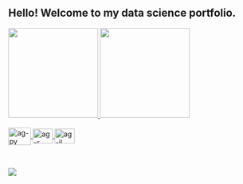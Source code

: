 ## Hello! Welcome to my data science portfolio.
<div>
 <a href="https://github.com/augusto-gontijo">
 <img height="180em" src="https://github-readme-stats.vercel.app/api?username=augusto-gontijo&show_icons=true&theme=dark"/>
 <img height="180em" src="https://github-readme-stats.vercel.app/api/top-langs/?username=augusto-gontijo&theme=dark&langs_count=7&layout=compact&card_width=220"/>
</div>
   
<div style="display: inline_block"><br>  
  <img align="center" alt="ag-py" height="35" width="45" src="https://cdn.jsdelivr.net/gh/devicons/devicon/icons/python/python-original.svg">
  <img align="center" alt="ag-r" height="30" width="40" src="https://cdn.jsdelivr.net/gh/devicons/devicon/icons/rstudio/rstudio-original.svg"> 
  <img align="center" alt="ag-jl" height="30" width="40" src="https://cdn.jsdelivr.net/gh/devicons/devicon/icons/julia/julia-original.svg">     
</div>
  
##
  
<div style="display: inline_block"><br>  
   <a href="https://www.linkedin.com/in/augusto-gontijo/?locale=en_US" targe="_blank"><img src="https://img.shields.io/badge/LinkedIn-0077B5?style=for-the-badge&logo=linkedin&logoColor=white" target="_blank"></a>     
</div>
